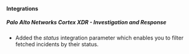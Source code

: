 #### Integrations
##### Palo Alto Networks Cortex XDR - Investigation and Response
- Added the *status* integration parameter which enables you to filter fetched incidents by their status.
